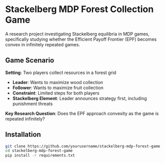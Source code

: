 # Stackelberg MDP Forest Collection Game

A research project investigating Stackelberg equilibria in MDP games, specifically studying whether the Efficient Payoff Frontier (EPF) becomes convex in infinitely repeated games.

## Game Scenario

**Setting**: Two players collect resources in a forest grid
- **Leader**: Wants to maximize wood collection
- **Follower**: Wants to maximize fruit collection  
- **Constraint**: Limited steps for both players
- **Stackelberg Element**: Leader announces strategy first, including punishment threats

**Key Research Question**: Does the EPF approach convexity as the game is repeated infinitely?

## Installation

```bash
git clone https://github.com/yourusername/stackelberg-mdp-forest-game
cd stackelberg-mdp-forest-game
pip install -r requirements.txt
